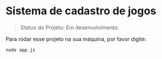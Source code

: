 <h1>Sistema de cadastro de jogos</h1>

>Status do Projeto: Em desenvolvimento.

Para rodar esse projeto na sua máquina, por favor digite:

```
node app.js
```

